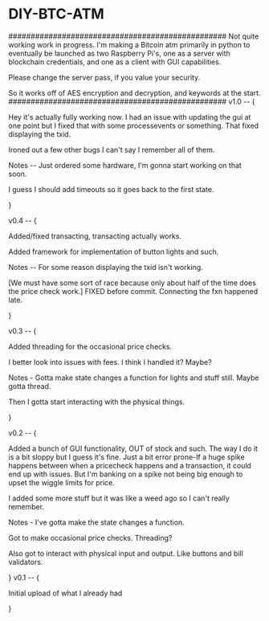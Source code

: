 # DIY-BTC-ATM
#################################################
Not quite working work in progress.
I'm making a Bitcoin atm primarily in python to eventually
be launched as two Raspberry Pi's, one as a server with blockchain credentials,
and one as a client with GUI capabilities.

Please change the server pass, if you value your security.

So it works off of AES encryption and decryption, and keywords at the start.
#################################################
v1.0 -- {

Hey it's actually fully working now.  I had an issue with
updating the gui at one point but I fixed that with some
processevents or something.  That fixed displaying the txid.

Ironed out a few other bugs I can't say I remember all of them.

Notes -- Just ordered some hardware, I'm gonna start working on
that soon.

I guess I should add timeouts so it goes back to the first state.

}

v0.4 -- {

Added/fixed transacting, transacting actually works.

Added framework for implementation of button lights and such.

Notes -- For some reason displaying the txid isn't working.

[We must have some sort of race because only about half of the time does the
price check work.]  FIXED before commit.  Connecting the fxn happened late.

}

v0.3 -- {

Added threading for the occasional price checks.

I better look into issues with fees.  I think I handled it?  Maybe?

Notes - Gotta make state changes a function for lights and stuff still.
Maybe gotta thread.

Then I gotta start interacting with the physical things.

}

v0.2 -- {

Added a bunch of GUI functionality, OUT of stock and such.
The way I do it is a bit sloppy but I guess it's fine.
Just a bit error prone-If a huge spike happens between when a pricecheck happens and a transaction,
it could end up with issues.  But I'm banking on a spike not being big enough to upset the wiggle limits for price.

I added some more stuff but it was like a weed ago so I can't really remember.

Notes - I've gotta make the state changes a function.

Got to make occasional price checks.  Threading?

Also got to interact with physical input and output.
Like buttons and bill validators.

}
v0.1 -- {

Initial upload of what I already had

}
